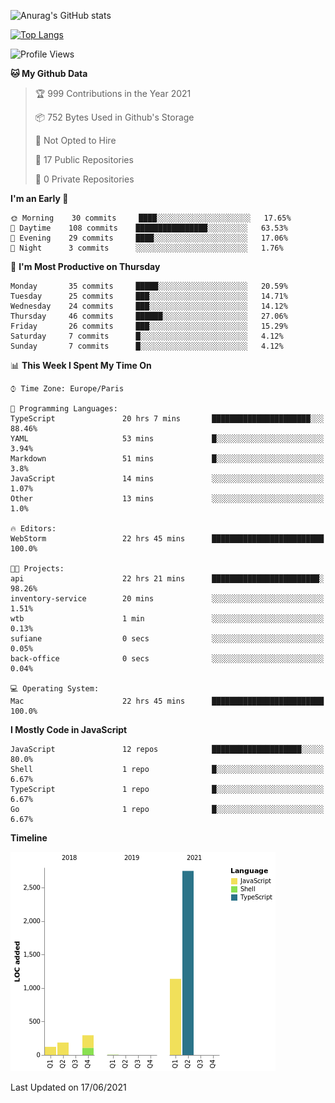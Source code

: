 ![Anurag's GitHub stats](https://github-readme-stats.vercel.app/api?username=sufiane&theme=dark&show_icons=true&count_private=true)


[![Top Langs](https://github-readme-stats.vercel.app/api/top-langs/?username=sufiane&layout=compact)](https://github.com/anuraghazra/github-readme-stats)

<!--START_SECTION:waka-->
![Profile Views](http://img.shields.io/badge/Profile%20Views-0-blue)

**🐱 My Github Data** 

> 🏆 999 Contributions in the Year 2021
 > 
> 📦 752 Bytes Used in Github's Storage 
 > 
> 🚫 Not Opted to Hire
 > 
> 📜 17 Public Repositories 
 > 
> 🔑 0 Private Repositories  
 > 
**I'm an Early 🐤** 

```text
🌞 Morning    30 commits     ████░░░░░░░░░░░░░░░░░░░░░   17.65% 
🌆 Daytime    108 commits    ████████████████░░░░░░░░░   63.53% 
🌃 Evening    29 commits     ████░░░░░░░░░░░░░░░░░░░░░   17.06% 
🌙 Night      3 commits      ░░░░░░░░░░░░░░░░░░░░░░░░░   1.76%

```
📅 **I'm Most Productive on Thursday** 

```text
Monday       35 commits     █████░░░░░░░░░░░░░░░░░░░░   20.59% 
Tuesday      25 commits     ███░░░░░░░░░░░░░░░░░░░░░░   14.71% 
Wednesday    24 commits     ███░░░░░░░░░░░░░░░░░░░░░░   14.12% 
Thursday     46 commits     ██████░░░░░░░░░░░░░░░░░░░   27.06% 
Friday       26 commits     ███░░░░░░░░░░░░░░░░░░░░░░   15.29% 
Saturday     7 commits      █░░░░░░░░░░░░░░░░░░░░░░░░   4.12% 
Sunday       7 commits      █░░░░░░░░░░░░░░░░░░░░░░░░   4.12%

```


📊 **This Week I Spent My Time On** 

```text
⌚︎ Time Zone: Europe/Paris

💬 Programming Languages: 
TypeScript               20 hrs 7 mins       ██████████████████████░░░   88.46% 
YAML                     53 mins             █░░░░░░░░░░░░░░░░░░░░░░░░   3.94% 
Markdown                 51 mins             █░░░░░░░░░░░░░░░░░░░░░░░░   3.8% 
JavaScript               14 mins             ░░░░░░░░░░░░░░░░░░░░░░░░░   1.07% 
Other                    13 mins             ░░░░░░░░░░░░░░░░░░░░░░░░░   1.0%

🔥 Editors: 
WebStorm                 22 hrs 45 mins      █████████████████████████   100.0%

🐱‍💻 Projects: 
api                      22 hrs 21 mins      ████████████████████████░   98.26% 
inventory-service        20 mins             ░░░░░░░░░░░░░░░░░░░░░░░░░   1.51% 
wtb                      1 min               ░░░░░░░░░░░░░░░░░░░░░░░░░   0.13% 
sufiane                  0 secs              ░░░░░░░░░░░░░░░░░░░░░░░░░   0.05% 
back-office              0 secs              ░░░░░░░░░░░░░░░░░░░░░░░░░   0.04%

💻 Operating System: 
Mac                      22 hrs 45 mins      █████████████████████████   100.0%

```

**I Mostly Code in JavaScript** 

```text
JavaScript               12 repos            ████████████████████░░░░░   80.0% 
Shell                    1 repo              █░░░░░░░░░░░░░░░░░░░░░░░░   6.67% 
TypeScript               1 repo              █░░░░░░░░░░░░░░░░░░░░░░░░   6.67% 
Go                       1 repo              █░░░░░░░░░░░░░░░░░░░░░░░░   6.67%

```


**Timeline**

![Chart not found](https://raw.githubusercontent.com/Sufiane/Sufiane/main/charts/bar_graph.png) 


 Last Updated on 17/06/2021
<!--END_SECTION:waka-->


<!--
**Sufiane/sufiane** is a ✨ _special_ ✨ repository because its `README.md` (this file) appears on your GitHub profile.

Here are some ideas to get you started:

- 🔭 I’m currently working on ...
- 🌱 I’m currently learning ...
- 👯 I’m looking to collaborate on ...
- 🤔 I’m looking for help with ...
- 💬 Ask me about ...
- 📫 How to reach me: ...
- 😄 Pronouns: ...
- ⚡ Fun fact: ...
-->

